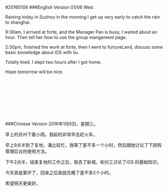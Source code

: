 #20160106
###English Version
01/06 Wed.

Raining today in Suzhou in the morning.I get up very early to catch the rain to shanghai.

9:30am, I arrived at forte, and the Manager Pan is busy, I waited about an hour. Then tell her how to use the group mangement page.

2:30pm, finished the work at forte, then I went to furtureLand, discuss some basic knowledge about iOS with liu.

Totally tired. I slept two hours after I got home.

Hope tomorrow will be nice.


<br><br><br><br><br><br><br>

###Chinese Version
2016年1月6日，星期三。

早上的苏州下着小雨。我起的非常早去赶火车。

早上9点半到了复地，潘比较忙，我等了差不多一个小时，然后跟她讨论了下团购管理后台的使用方法。

下午2点半，结束复地的工作之后，我去了新城，和刘工讨论了iOS 的基础知识。

今天真是累坏了，回来之后我就先睡了差不多2个小时。

希望明天更美好。
